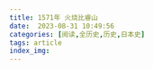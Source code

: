 ```yaml
---
title: 1571年 火烧比睿山
date:  2023-08-31 10:49:56
categories: [阅读,全历史,历史,日本史]
tags: article
index_img: 
---
```


